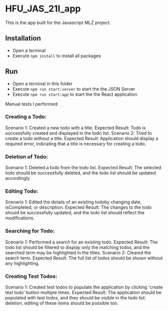 # HFU_JAS_21I_app

This is the app built for the Javascript MLZ project.

## Installation

- Open a terminal
- Execute `npm install` to install all packages

## Run

- Open a terminal in this folder
- Execute `npm run start:server` to start the the JSON Server
- Execute `npm run start:app` to start the the React application


Manual tests I performed:

### Creating a Todo:
Scenario 1: Created a new todo with a title.
Expected Result: Todo is successfully created and displayed in the todo list.
Scenario 2: Tried to create a todo without a title.
Expected Result: Application should display a required error, indicating that a title is necessary for creating a todo.

### Deletion of Todo:
Scenario 1: Deleted a todo from the todo list.
Expected Result: The selected todo should be successfully deleted, and the todo list should be updated accordingly.

### Editing Todo:
Scenario 1: Edited the details of an existing todoby changing date, isCompleted, or description.
Expected Result: The changes to the todo should be successfully updated, and the todo list should reflect the modifications.

### Searching for Todo:
Scenario 1: Performed a search for an existing todo.
Expected Result: The todo list should be filtered to display only the matching todos, and the searched term may be highlighted in the titles.
Scenario 2: Cleared the search term.
Expected Result: The full list of todos should be shown without any highlighting.

### Creating Test Todos:
Scenario 1: Created test todos to populate the application by clicking 'create test todo' button multiple times.
Expected Result: The application should be populated with test todos, and they should be visible in the todo list. deletion, editing of these items should be possible too.
